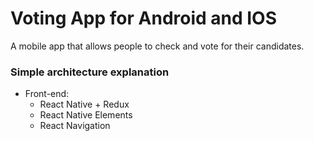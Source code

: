 # Voting App for Android and IOS

A mobile app that allows people to check and vote for their candidates.

### Simple architecture explanation

- Front-end:
  - React Native + Redux
  - React Native Elements
  - React Navigation
